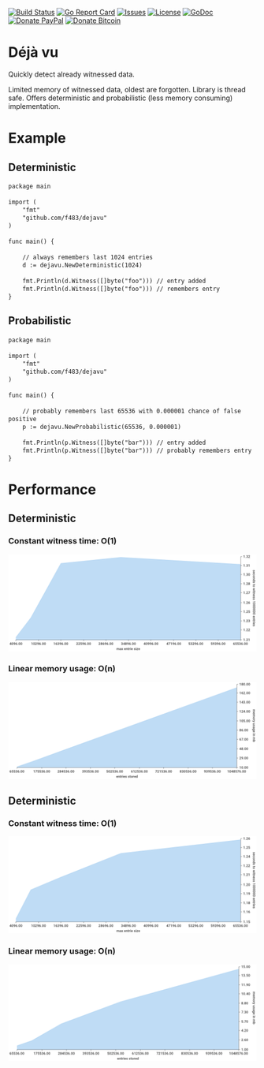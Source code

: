 [![Build Status](https://travis-ci.org/F483/dejavu.svg)](https://travis-ci.org/F483/dejavu)
[![Go Report Card](https://goreportcard.com/badge/github.com/f483/dejavu)](https://goreportcard.com/report/github.com/f483/dejavu)
[![Issues](https://img.shields.io/github/issues/f483/dejavu.svg)](https://github.com/f483/dejavu/issues)
[![License](https://img.shields.io/badge/license-MIT-blue.svg)](https://raw.githubusercontent.com/f483/dejavu/master/LICENSE)
[![GoDoc](https://img.shields.io/badge/godoc-reference-blue.svg)](https://godoc.org/github.com/f483/dejavu)
[![Donate PayPal](https://img.shields.io/badge/Donate-PayPal-orange.svg)](https://www.paypal.com/cgi-bin/webscr?cmd=_donations&business=fabian%2ebarkhau%40gmail%2ecom&lc=DE&item_name=https%3a%2f%2fgithub%2ecom%2fF483%2fdejavu&no_note=0&currency_code=EUR&bn=PP%2dDonationsBF%3abtn_donateCC_LG%2egif%3aNonHostedGuest)
[![Donate Bitcoin](https://img.shields.io/badge/Donate-Bitcoin-orange.svg)](https://blockchain.info/address/13nAHLVo5GRdwVeLxEjbgEvyusrjdQogdD)


# Déjà vu

Quickly detect already witnessed data.

Limited memory of witnessed data, oldest are forgotten. Library is thread safe.
Offers deterministic and probabilistic (less memory consuming) implementation.


# Example

## Deterministic

```
package main

import (
	"fmt"
	"github.com/f483/dejavu"
)

func main() {

	// always remembers last 1024 entries
	d := dejavu.NewDeterministic(1024)

	fmt.Println(d.Witness([]byte("foo"))) // entry added
	fmt.Println(d.Witness([]byte("foo"))) // remembers entry
}
```

## Probabilistic

```
package main

import (
	"fmt"
	"github.com/f483/dejavu"
)

func main() {

	// probably remembers last 65536 with 0.000001 chance of false positive
	p := dejavu.NewProbabilistic(65536, 0.000001)

	fmt.Println(p.Witness([]byte("bar"))) // entry added
	fmt.Println(p.Witness([]byte("bar"))) // probably remembers entry
}
```

# Performance

## Deterministic

### Constant witness time: O(1)

![Benchmark Time](https://github.com/f483/dejavu/raw/master/_benchmark/deterministic-time.png)

### Linear memory usage: O(n)

![Benchmark Memory](https://github.com/f483/dejavu/raw/master/_benchmark/deterministic-memory.png)

## Deterministic

### Constant witness time: O(1)

![Benchmark Time](https://github.com/f483/dejavu/raw/master/_benchmark/probabilistic-time.png)

### Linear memory usage: O(n)

![Benchmark Memory](https://github.com/f483/dejavu/raw/master/_benchmark/probabilistic-memory.png)

